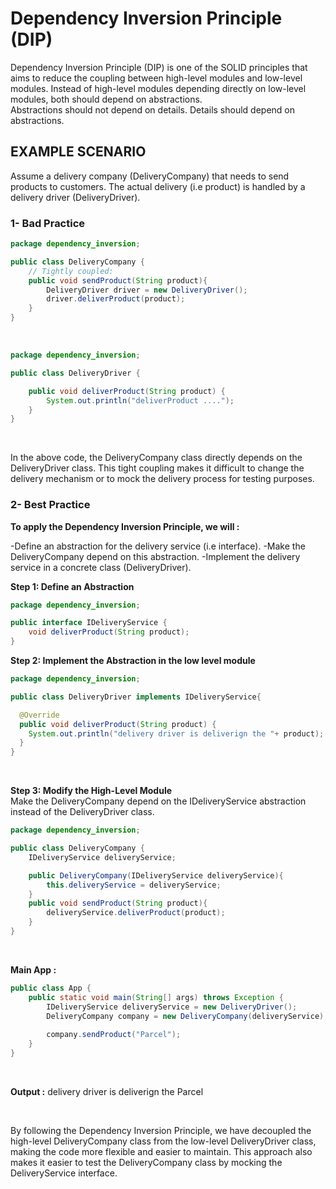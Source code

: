 # Dependency Inversion Principle (DIP)

Dependency Inversion Principle (DIP) is one of the SOLID principles that aims to reduce the coupling between high-level modules and low-level modules. Instead of high-level modules depending directly on low-level modules, both should depend on abstractions.<br/>
Abstractions should not depend on details. Details should depend on abstractions.

## EXAMPLE SCENARIO

Assume a delivery company (DeliveryCompany) that needs to send products to customers. The actual delivery (i.e product) is handled by a delivery driver (DeliveryDriver).

### 1- Bad Practice

```Java
package dependency_inversion;

public class DeliveryCompany {
    // Tightly coupled:
    public void sendProduct(String product){
        DeliveryDriver driver = new DeliveryDriver();
        driver.deliverProduct(product);
    }
}
```

<br/>

```Java
package dependency_inversion;

public class DeliveryDriver {

    public void deliverProduct(String product) {
        System.out.println("deliverProduct ....");
    }
}
```

<br/>

In the above code, the DeliveryCompany class directly depends on the DeliveryDriver class. This tight coupling makes it difficult to change the delivery mechanism or to mock the delivery process for testing purposes.

### 2- Best Practice

**To apply the Dependency Inversion Principle, we will :**

-Define an abstraction for the delivery service (i.e interface).
-Make the DeliveryCompany depend on this abstraction.
-Implement the delivery service in a concrete class (DeliveryDriver). <br/>

**Step 1: Define an Abstraction**
<br/>

```Java
package dependency_inversion;

public interface IDeliveryService {
    void deliverProduct(String product);
}
```

**Step 2: Implement the Abstraction in the low level module**
<br/>

```Java
package dependency_inversion;

public class DeliveryDriver implements IDeliveryService{

  @Override
  public void deliverProduct(String product) {
    System.out.println("delivery driver is deliverign the "+ product);
  }
}
```

<br/>

**Step 3: Modify the High-Level Module**
<br/>
Make the DeliveryCompany depend on the IDeliveryService abstraction instead of the DeliveryDriver class. <br/>

```Java
package dependency_inversion;

public class DeliveryCompany {
    IDeliveryService deliveryService;

    public DeliveryCompany(IDeliveryService deliveryService){
        this.deliveryService = deliveryService;
    }
    public void sendProduct(String product){
        deliveryService.deliverProduct(product);
    }
}
``` 
<br/>

**Main App :**
```Java
public class App {
    public static void main(String[] args) throws Exception {
        IDeliveryService deliveryService = new DeliveryDriver();
        DeliveryCompany company = new DeliveryCompany(deliveryService);
        
        company.sendProduct("Parcel");
    }
}
```
<br/>

**Output :**
delivery driver is deliverign the Parcel

<br/>

By following the Dependency Inversion Principle, we have decoupled the high-level DeliveryCompany class from the low-level DeliveryDriver class, making the code more flexible and easier to maintain. This approach also makes it easier to test the DeliveryCompany class by mocking the DeliveryService interface.
